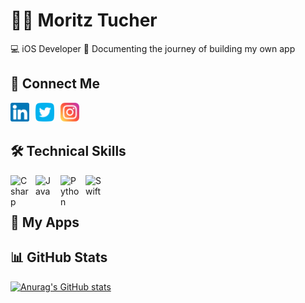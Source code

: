 # 👨‍💻 Moritz Tucher

💻 iOS Developer 🌟 Documenting the journey of building my own app

## 🤝 Connect Me

<a href="https://www.linkedin.com/in/moritztucher/"><img align="left" src="https://raw.githubusercontent.com/moritztucher/moritztucher/main/images/linkedin.png" alt="Moritz Tucher | LinkedIn" width="30px" style="padding-right:10px;" /></a>
<a href="https://x.com/moritztucher"><img align="left" src="https://raw.githubusercontent.com/moritztucher/moritztucher/main/images/twitter.png" alt="Moritz Tucher | Twitter" width="30px" style="padding-right:10px;" /></a>
<a href="https://instagram.com/moritztucher"><img align="left" src="https://raw.githubusercontent.com/moritztucher/moritztucher/main/images/instagram.png" alt="Moritz Tucher | Instagram" width="30px" style="padding-right:10px;" /></a>
</br></br>

## 🛠️ Technical Skills
<img align="left" alt="Csharp" width="30px" style="padding-right:10px;" src='https://cdn.jsdelivr.net/gh/devicons/devicon/icons/csharp/csharp-original.svg'>
<img align="left" alt="Java" width="30px" style="padding-right:10px;" src='https://cdn.jsdelivr.net/gh/devicons/devicon/icons/java/java-original.svg'>
<img align="left" alt="Python" width="30px" style="padding-right:10px;" src='https://cdn.jsdelivr.net/gh/devicons/devicon/icons/python/python-original.svg'>
<img align="left" alt="Swift" width="30px" style="padding-right:10px;" src='https://cdn.jsdelivr.net/gh/devicons/devicon/icons/swift/swift-original.svg'>
<br /><br />

<!-- 
![Top Langs](https://github-readme-stats.vercel.app/api/top-langs/?username=moritztucher&theme=github_dark&layout=compact)
-->

## 📱 My Apps


<!-- 
## 📗 Own Projects
[![Readme Card](https://github-readme-stats.vercel.app/api/pin/?username=moritztucher&repo=RSS-Feed-Reader&show_owner=true&theme=github_dark)](https://github.com/moritztucher/RSS-Feed-Reader)

## 📙 Other
[![Readme Card](https://github-readme-stats.vercel.app/api/pin/?username=moritztucher&repo=iOS-Conferences-2025&show_owner=true&theme=github_dark)]([https://github.com/moritztucher/RSS-Feed-Reader](https://github.com/moritztucher/iOS-Conferences-2025))

## 📙 Open-Source Contribution
Coming Soon

## 📘 Learning Repros
[![Readme Card](https://github-readme-stats.vercel.app/api/pin/?username=moritztucher&repo=100DaysOfSwiftUI&show_owner=true&theme=github_dark)](https://github.com/moritztucher/100Days-of-SwiftUI)
-->

## 📊 GitHub Stats
[![Anurag's GitHub stats](https://github-readme-stats.vercel.app/api?username=moritztucher&theme=github_dark&show_icons=true)](https://github.com/moritztucher) 


<!-- 
### Commands for Links (GitHub Stats and Readme Card)
&show_icons=true
&show_owner=true
&theme=github_dark

### Links 
https://github.com/devicons/devicon/tree/v2.15.1/icons
https://github.com/DenverCoder1/
https://github.com/anuraghazra/github-readme-stats
-->
